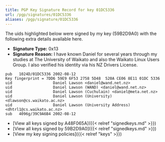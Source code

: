 ```yaml
---
title: PGP Key Signature Record for key 01DC5336
url: /pgp/signatures/01DC5336
aliases: /pgp/signature/01DC5336
---
```



The uids highlighted below were signed by my key (59B2D9A0) with
 the following extra details available
here.

 * **Signature Type:** 0x13
 * **Signature Reason:** I have known Daniel for several years through my studies at The University of Waikato and also the Waikato Linux Users Group. I also verified his identity via his NZ Drivers License.

```text {hl_lines=[4, 5, 6, 7, 3]}
pub   1024D/01DC5336 2002-08-12
Key fingerprint = 7DD6 59E9 6F53 2758 5D48  520A CE06 8E11 01DC 5336
uid                  Daniel Lawson <daniel@wand.net.nz>
uid                  Daniel Lawson (WAND) <daniel@wand.net.nz>
uid                  Daniel Lawson (Cuchulain) <daniel@meta.net.nz>
uid                  Daniel Lawson (University) <dlawson@cs.waikato.ac.nz>
uid                  Daniel Lawson (University Address) <dhtrl1@cs.waikato.ac.nz>
sub   4096g/39C9A6B4 2002-08-12
```

  * [View all keys signed by A48F065A]({{< relref "signedkeys.md" >}})
  * [View all keys signed by 59B2D9A0]({{< relref "signedkeys.md" >}})
  * [View my key signing policies]({{< relref "keys" >}})